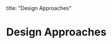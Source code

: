 <frontmatter>
title: "Design Approaches"
</frontmatter>

<link rel="stylesheet" href="{{baseUrl}}/css/textbook.css">

<div class="website-content" id="all">

<div id="title">

# Design Approaches
</div>
<div id="main">

<panel header="## Multi-Level Design" type="seamless" alt="Multilevel Design" expanded >
  <include src="multilevelDesign/index.md#main" />
</panel>

<panel header="## Top-Down and Bottom-Up Design" type="seamless" alt="Top-Down and Bottom-Up Design" expanded >
  <include src="topDownBottomUp/index.md#main" />
</panel>


<panel header="## Agile Design" type="seamless" alt="Agile Design" expanded >
  <include src="agileDesign/index.md#main" />
</panel>

</div>

</div>
